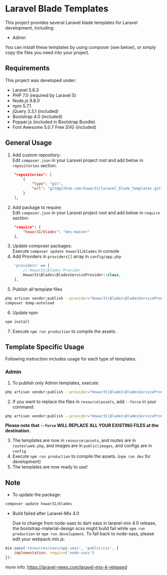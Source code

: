 # Laravel Blade Templates

This project provides several Laravel blade templates for Laravel development, including:

* Admin

You can install these templates by using composer (see below), or simply copy the files you need into your project.

## Requirements

This project was developed under:

* Laravel 5.6.3
* PHP 7.0 (required by Laravel 5)
* Node.js 9.8.0
* npm 5.7.1
* jQuery 3.3.1 (included)
* Bootstrap 4.0 (included)
* Popper.js (included in Bootstrap Bundle)
* Font Awesome 5.0.7 Free SVG (included)

## General Usage

1. Add custom repository:  
Edit `composer.json` in your Laravel project root and add below in `repositories` section:  
```json
    "repositories": [
        {
            "type": "git",
            "url": "git@github.com:howar31/laravel_blade_templates.git"
        }
    ],
```

2. Add package to require:  
Edit `composer.json` in your Laravel project root and add below in `require` section:  
```json
    "require": {
        "howar31/blades": "dev-master"
    },
```

3. Update composer packages:  
Execute `composer update howar31/blades` in console
4. Add Providers in `providers[]` array in `config/app.php`  
```php
    'providers' => [
        // Howar31\Blades Provider
        Howar31\Blades\BladesServiceProvider::class,
    ],
```

5. Publish all template files
```bash
php artisan vendor:publish --provider="Howar31\Blades\BladesServiceProvider"
composer dump-autoload
```

6. Update npm
```bash
npm install
```

7. Execute `npm run production` to compile the assets.


## Template Specific Usage

Following instruction includes usage for each type of templates.

### Admin
1. To publish only Admin templates, execute:
```bash
php artisan vendor:publish --provider="Howar31\Blades\BladesServiceProvider" --tag=admin
```

2. If you want to replace the files in `resource\assets`, add `--force` in your command:
```bash
php artisan vendor:publish --provider="Howar31\Blades\BladesServiceProvider" --tag=admin --force
```

**Please note that `--force` WILL REPLACE ALL YOUR EXISTING FILES at the destination.**

3. The templates are now in `resource\assets`, and routes are in `routes\web.php`, and images are in `public\images`, and configs are in `config`.
4. Execute `npm run production` to compile the assets. (`npm run dev` for development)
5. The templates are now ready to use!

## Note
* To update the package:  
```bash
composer update howar31/blades
```

* Build failed after Laravel-Mix 4.0

  Due to change from node-sass to dart-sass in laravel-mix 4.0 release, the bootstrap-material-design scss might build fail while `npm run production` or `npm run development`.  To fall back to node-sass, please edit your webpack.mix.js:
```js
mix.sass('resources/sass/app.sass', 'public/css', {
    implementation: require('node-sass')
});
```

more info: https://laravel-news.com/laravel-mix-4-released

